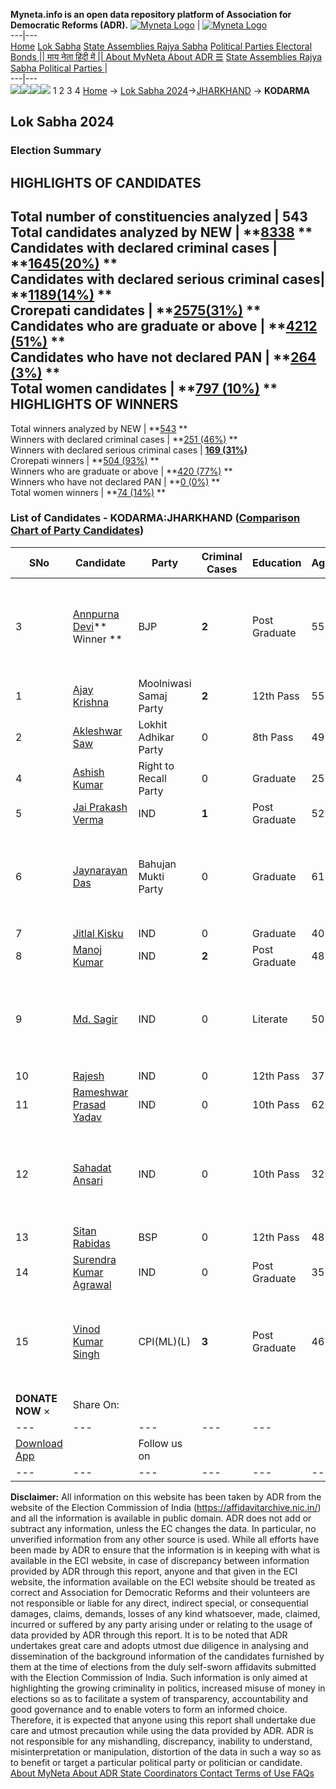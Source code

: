 **Myneta.info is an open data repository platform of Association for Democratic Reforms (ADR).**
[![Myneta Logo](https://www.myneta.info/lib/img/myneta-logo.png)](https://www.myneta.info/) | [![Myneta Logo](https://www.myneta.info/lib/img/adr-logo.png)](https://adrindia.org)  
---|---  
[Home](https://www.myneta.info/) [Lok Sabha](https://www.myneta.info/#ls "Lok Sabha") [ State Assemblies ](https://www.myneta.info/#sa "State Assemblies") [Rajya Sabha](https://www.myneta.info/#rs "Rajya Sabha") [Political Parties ](https://www.myneta.info/party "Political Parties") [ Electoral Bonds ](https://www.myneta.info/electoral_bonds "Electoral Bonds") [ || माय नेता हिंदी में || ](https://translate.google.co.in/translate?prev=hp&hl=en&js=y&u=www.myneta.info&sl=en&tl=hi&history_state0=) [ About MyNeta ](https://adrindia.org/content/about-myneta) [ About ADR ](https://adrindia.org/about-adr/who-we-are) [☰](javascript:void\(0\))
[ State Assemblies ](https://www.myneta.info/#sa "State Assemblies") [ Rajya Sabha ](https://www.myneta.info/#rs "Rajya Sabha") [ Political Parties ](https://www.myneta.info/party "Political Parties")
|   
---|---  
![](https://www.myneta.info/lib/img/banner/banner-1.png)![](https://www.myneta.info/lib/img/banner/banner-2.png)![](https://www.myneta.info/lib/img/banner/banner-3.png)![](https://www.myneta.info/lib/img/banner/banner-4.png)
1  2  3  4 
[Home](https://www.myneta.info/) → [Lok Sabha 2024](https://www.myneta.info/LokSabha2024/)→[JHARKHAND](https://www.myneta.info/LokSabha2024/index.php?action=show_constituencies&state_id=15) → **KODARMA**
### 
## Lok Sabha 2024
###  Election Summary 
HIGHLIGHTS OF CANDIDATES  
---  
Total number of constituencies analyzed |  543   
Total candidates analyzed by NEW | **[8338](https://www.myneta.info/LokSabha2024/index.php?action=summary&subAction=candidates_analyzed&sort=candidate#summary) **  
Candidates with declared criminal cases | **[1645(20%)](https://www.myneta.info/LokSabha2024/index.php?action=summary&subAction=crime&sort=candidate#summary) **  
Candidates with declared serious criminal cases| **[1189(14%)](https://www.myneta.info/LokSabha2024/index.php?action=summary&subAction=serious_crime&sort=candidate#summary) **  
Crorepati candidates | **[2575(31%)](https://www.myneta.info/LokSabha2024/index.php?action=summary&subAction=crorepati&sort=candidate#summary) **  
Candidates who are graduate or above | **[4212 (51%)](https://www.myneta.info/LokSabha2024/index.php?action=summary&subAction=education&sort=candidate#summary) **  
Candidates who have not declared PAN | **[264 (3%)](https://www.myneta.info/LokSabha2024/index.php?action=summary&subAction=without_pan&sort=candidate#summary) **  
Total women candidates | **[797 (10%)](https://www.myneta.info/LokSabha2024/index.php?action=summary&subAction=women_candidate&sort=candidate#summary) **  
HIGHLIGHTS OF WINNERS  
---  
Total winners analyzed by NEW | **[543](https://www.myneta.info/LokSabha2024/index.php?action=summary&subAction=winner_analyzed&sort=candidate#summary) **  
Winners with declared criminal cases | **[251 (46%)](https://www.myneta.info/LokSabha2024/index.php?action=summary&subAction=winner_crime&sort=candidate#summary) **  
Winners with declared serious criminal cases | **[169 (31%)](https://www.myneta.info/LokSabha2024/index.php?action=summary&subAction=winner_serious_crime&sort=candidate#summary)**  
Crorepati winners | **[504 (93%)](https://www.myneta.info/LokSabha2024/index.php?action=summary&subAction=winner_crorepati&sort=candidate#summary) **  
Winners who are graduate or above | **[420 (77%)](https://www.myneta.info/LokSabha2024/index.php?action=summary&subAction=winner_education&sort=candidate#summary) **  
Winners who have not declared PAN | **[0 (0%)](https://www.myneta.info/LokSabha2024/index.php?action=summary&subAction=winner_without_pan&sort=candidate#summary) **  
Total women winners | **[74 (14%)](https://www.myneta.info/LokSabha2024/index.php?action=summary&subAction=winner_women&sort=candidate#summary) **  
### List of Candidates - KODARMA:JHARKHAND ([Comparison Chart of Party Candidates](https://www.myneta.info/LokSabha2024/comparisonchart.php?constituency_id=165))
SNo | Candidate| Party| Criminal Cases| Education| Age| Total Assets| Liabilities  
---|---|---|---|---|---|---|---  
3  | [Annpurna Devi](https://www.myneta.info/LokSabha2024/candidate.php?candidate_id=7285)** Winner ** | BJP | **2** | Post Graduate| 55 | ![](https://myneta.info/image_v2.php?myneta_folder=LokSabha2024&candidate_id=7285&col=ta) | ![](https://myneta.info/image_v2.php?myneta_folder=LokSabha2024&candidate_id=7285&col=lia)  
1  | [Ajay Krishna](https://www.myneta.info/LokSabha2024/candidate.php?candidate_id=7287) | Moolniwasi Samaj Party | **2** | 12th Pass| 55 | Rs 70,26,000 ~ 70 Lacs+ | Rs 6,50,000 ~ 6 Lacs+  
2  | [Akleshwar Saw](https://www.myneta.info/LokSabha2024/candidate.php?candidate_id=7806) | Lokhit Adhikar Party | 0 | 8th Pass| 49 | Rs 42,27,600 ~ 42 Lacs+ | Rs 0 ~   
4  | [Ashish Kumar](https://www.myneta.info/LokSabha2024/candidate.php?candidate_id=7288) | Right to Recall Party | 0 | Graduate| 25 | Rs 30,100 ~ 30 Thou+ | Rs 0 ~   
5  | [Jai Prakash Verma](https://www.myneta.info/LokSabha2024/candidate.php?candidate_id=7286) | IND | **1** | Post Graduate| 52 | Rs 2,75,06,505 ~ 2 Crore+ | Rs 2,57,011 ~ 2 Lacs+  
6  | [Jaynarayan Das](https://www.myneta.info/LokSabha2024/candidate.php?candidate_id=7797) | Bahujan Mukti Party | 0 | Graduate| 61 | ![](https://myneta.info/image_v2.php?myneta_folder=LokSabha2024&candidate_id=7797&col=ta) | ![](https://myneta.info/image_v2.php?myneta_folder=LokSabha2024&candidate_id=7797&col=lia)  
7  | [Jitlal Kisku](https://www.myneta.info/LokSabha2024/candidate.php?candidate_id=7796) | IND | 0 | Graduate| 40 | Rs 1,55,68,000 ~ 1 Crore+ | Rs 2,30,000 ~ 2 Lacs+  
8  | [Manoj Kumar](https://www.myneta.info/LokSabha2024/candidate.php?candidate_id=7284) | IND | **2** | Post Graduate| 48 | Rs 1,62,60,000 ~ 1 Crore+ | Rs 0 ~   
9  | [Md. Sagir](https://www.myneta.info/LokSabha2024/candidate.php?candidate_id=7801) | IND | 0 | Literate| 50 | ![](https://myneta.info/image_v2.php?myneta_folder=LokSabha2024&candidate_id=7801&col=ta) | ![](https://myneta.info/image_v2.php?myneta_folder=LokSabha2024&candidate_id=7801&col=lia)  
10  | [Rajesh](https://www.myneta.info/LokSabha2024/candidate.php?candidate_id=7805) | IND | 0 | 12th Pass| 37 | Rs 26,500 ~ 26 Thou+ | Rs 0 ~   
11  | [Rameshwar Prasad Yadav](https://www.myneta.info/LokSabha2024/candidate.php?candidate_id=7803) | IND | 0 | 10th Pass| 62 | Rs 26,40,000 ~ 26 Lacs+ | Rs 0 ~   
12  | [Sahadat Ansari](https://www.myneta.info/LokSabha2024/candidate.php?candidate_id=7804) | IND | 0 | 10th Pass| 32 | ![](https://myneta.info/image_v2.php?myneta_folder=LokSabha2024&candidate_id=7804&col=ta) | ![](https://myneta.info/image_v2.php?myneta_folder=LokSabha2024&candidate_id=7804&col=lia)  
13  | [Sitan Rabidas](https://www.myneta.info/LokSabha2024/candidate.php?candidate_id=7802) | BSP | 0 | 12th Pass| 48 | Rs 19,60,003 ~ 19 Lacs+ | Rs 45,000 ~ 45 Thou+  
14  | [Surendra Kumar Agrawal](https://www.myneta.info/LokSabha2024/candidate.php?candidate_id=7799) | IND | 0 | Post Graduate| 35 | Rs 20,20,000 ~ 20 Lacs+ | Rs 9,20,000 ~ 9 Lacs+  
15  | [Vinod Kumar Singh](https://www.myneta.info/LokSabha2024/candidate.php?candidate_id=7143) | CPI(ML)(L) | **3** | Post Graduate| 46 | ![](https://myneta.info/image_v2.php?myneta_folder=LokSabha2024&candidate_id=7143&col=ta) | ![](https://myneta.info/image_v2.php?myneta_folder=LokSabha2024&candidate_id=7143&col=lia)  
|  **DONATE NOW** × |  Share On:  | [](https://api.whatsapp.com/send?text=https%3A%2F%2Fmyneta.info%2Fpunjab2022%2Findex.php%3Faction%3Dshow_constituencies%26state_id%3D19) | [](https://www.facebook.com/sharer/sharer.php?u=https%3A%2F%2Fmyneta.info%2Fpunjab2022%2Findex.php%3Faction%3Dshow_constituencies%26state_id%3D19) | [](https://twitter.com/share?url=https%3A%2F%2Fmyneta.info%2Fpunjab2022%2Findex.php%3Faction%3Dshow_constituencies%26state_id%3D19)  
---|---|---|---|---  
| [ Download App ](https://play.google.com/store/apps/details?id=com.webrosoft.myneta1&pcampaignid=pcampaignidMKT-Other-global-all-co-prtnr-py-PartBadge-Mar2515-1) | [](https://play.google.com/store/apps/details?id=com.webrosoft.myneta1&pcampaignid=pcampaignidMKT-Other-global-all-co-prtnr-py-PartBadge-Mar2515-1) |  Follow us on  | [](https://www.facebook.com/adrindia.org/) | [](https://twitter.com/adrspeaks) | [](https://groups.google.com/g/national-election-watch?hl=en&pli=1) | [](https://www.instagram.com/adrspeaks/) | [](https://www.youtube.com/user/adrspeaks) | [](https://sharechat.com/profile/adrspeaks)  
---|---|---|---|---|---|---|---|---  
**Disclaimer:** All information on this website has been taken by ADR from the website of the Election Commission of India (https://affidavitarchive.nic.in/) and all the information is available in public domain. ADR does not add or subtract any information, unless the EC changes the data. In particular, no unverified information from any other source is used. While all efforts have been made by ADR to ensure that the information is in keeping with what is available in the ECI website, in case of discrepancy between information provided by ADR through this report, anyone and that given in the ECI website, the information available on the ECI website should be treated as correct and Association for Democratic Reforms and their volunteers are not responsible or liable for any direct, indirect special, or consequential damages, claims, demands, losses of any kind whatsoever, made, claimed, incurred or suffered by any party arising under or relating to the usage of data provided by ADR through this report. It is to be noted that ADR undertakes great care and adopts utmost due diligence in analysing and dissemination of the background information of the candidates furnished by them at the time of elections from the duly self-sworn affidavits submitted with the Election Commission of India. Such information is only aimed at highlighting the growing criminality in politics, increased misuse of money in elections so as to facilitate a system of transparency, accountability and good governance and to enable voters to form an informed choice. Therefore, it is expected that anyone using this report shall undertake due care and utmost precaution while using the data provided by ADR. ADR is not responsible for any mishandling, discrepancy, inability to understand, misinterpretation or manipulation, distortion of the data in such a way so as to benefit or target a particular political party or politician or candidate. 
[ About MyNeta ](https://adrindia.org/content/about-myneta) [ About ADR ](https://adrindia.org/about-adr/who-we-are) [ State Coordinators ](https://adrindia.org/about-adr/state-coordinators) [ Contact ](https://adrindia.org/contact-us) [ Terms of Use ](https://adrindia.org/content/adr-terms-use) [ FAQs ](https://adrindia.org/content/faqs)
